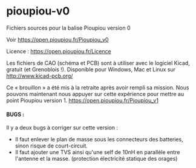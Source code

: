 pioupiou-v0
===========

Fichiers sources pour la balise Pioupiou version 0

Voir https://open.pioupiou.fr/Pioupiou_v0

Licence : https://open.pioupiou.fr/Licence

Les fichiers de CAO (schéma et PCB) sont à utiliser avec le logiciel Kicad, gratuit (et Grenoblois !). Disponible pour Windows, Mac et Linux sur http://www.kicad-pcb.org/

Ce « brouillon » a été mis à la retraite après avoir rempli sa mission. Nous pouvons maintenant nous appuyer sur cette expérience pour mettre au point Pioupiou version 1. https://open.pioupiou.fr/Pioupiou_v1


#### BUGS :
Il y a deux bugs à corriger sur cette version :
* Il faut enlever le plan de masse sous les connecteurs des batteries, sinon risque de court-circuit.
* Il faut ajouter une TVS ainsi qu'une self de 10nH en parallèle entre l'antenne et la masse. (protection électricité statique des orages)
